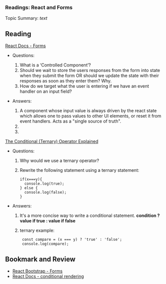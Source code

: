 ### Readings: React and Forms

Topic Summary: _text_

## Reading

[React Docs - Forms](https://reactjs.org/docs/forms.html)

- Questions: 

  1.  What is a ‘Controlled Component’?
  2.  Should we wait to store the users responses from the form into state when they submit the form OR should we update the state with their responses as soon as they enter them? Why.
  3.  How do we target what the user is entering if we have an event handler on an input field?

- Answers:

  1. A component whose input value is always driven by the react state which allows one to pass values to other UI elements, or reset it from event handlers. Acts as a "single source of truth".
  2. 
  3. 

[The Conditional (Ternary) Operator Explained](https://codeburst.io/javascript-the-conditional-ternary-operator-explained-cac7218beeff)

- Questions: 
  1.  Why would we use a ternary operator?
  2.  Rewrite the following statement using a ternary statement:

          if(x===y){
            console.log(true);
          } else {
            console.log(false);
          }
          
- Answers: 

  1. It's a more concise way to write a conditional statement. **condition ? value if true : value if false**
  2. ternary example: 
  
          const compare = (x === y) ? 'true' : 'false';
          console.log(compare); 


## Bookmark and Review

*   [React Bootstrap - Forms](https://react-bootstrap.github.io/forms/overview/)
*   [React Docs - conditional rendering](https://reactjs.org/docs/conditional-rendering.html)

